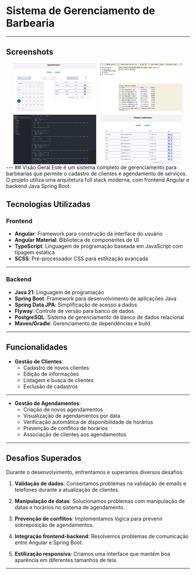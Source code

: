 # Sistema de Gerenciamento de Barbearia
---
## Screenshots

<div style="display: flex; flex-wrap: wrap; gap: 10px; justify-content: center">
  <img src="agendamento1.png" alt="Tela de Agendamento" style="width: 45%; cursor: pointer;" onclick="this.style.width='100%'; this.style.cursor='zoom-out';" ondblclick="this.style.width='45%'; this.style.cursor='zoom-in';">      
  <img src="cadastradoH2.png" alt="Cliente Cadastrado no Banco" style="width: 45%; cursor: pointer;" onclick="this.style.width='100%'; this.style.cursor='zoom-out';" ondblclick="this.style.width='45%'; this.style.cursor='zoom-in';">
  <img src="cadastrando4.png" alt="Cadastrando Cliente" style="width: 45%; cursor: pointer;" onclick="this.style.width='100%'; this.style.cursor='zoom-out';" ondblclick="this.style.width='45%'; this.style.cursor='zoom-in';">
  <img src="cliente cdstrado2.png" alt="Confirmação de Cadastro" style="width: 45%; cursor: pointer;" onclick="this.style.width='100%'; this.style.cursor='zoom-out';" ondblclick="this.style.width='45%'; this.style.cursor='zoom-in';">
</div>
---
## Visão Geral
Este é um sistema completo de gerenciamento para barbearias que permite o cadastro de clientes e agendamento de serviços. O projeto utiliza uma arquitetura full stack moderna, com frontend Angular e backend Java Spring Boot.

## Tecnologias Utilizadas

### Frontend
- **Angular**: Framework para construção da interface do usuário
- **Angular Material**: Biblioteca de componentes de UI
- **TypeScript**: Linguagem de programação baseada em JavaScript com tipagem estática
- **SCSS**: Pré-processador CSS para estilização avançada
---
### Backend
- **Java 21**: Linguagem de programação
- **Spring Boot**: Framework para desenvolvimento de aplicações Java
- **Spring Data JPA**: Simplificação de acesso a dados
- **Flyway**: Controle de versão para banco de dados
- **PostgreSQL**: Sistema de gerenciamento de banco de dados relacional
- **Maven/Gradle**: Gerenciamento de dependências e build
---
## Funcionalidades
- **Gestão de Clientes**:
  - Cadastro de novos clientes
  - Edição de informações
  - Listagem e busca de clientes
  - Exclusão de cadastros
---
- **Gestão de Agendamentos**:
  - Criação de novos agendamentos
  - Visualização de agendamentos por data
  - Verificação automática de disponibilidade de horários
  - Prevenção de conflitos de horários
  - Associação de clientes aos agendamentos
---
## Desafios Superados
Durante o desenvolvimento, enfrentamos e superamos diversos desafios:

1. **Validação de dados**: Consertamos problemas na validação de emails e telefones durante a atualização de clientes.

2. **Manipulação de datas**: Solucionamos problemas com manipulação de datas e horários no sistema de agendamento.

3. **Prevenção de conflitos**: Implementamos lógica para prevenir sobreposição de agendamentos.

4. **Integração frontend-backend**: Resolvemos problemas de comunicação entre Angular e Spring Boot.

5. **Estilização responsiva**: Criamos uma interface que mantém boa aparência em diferentes tamanhos de tela.
---


